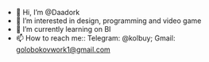 - 👋 Hi, I’m @Daadork
- 👀 I’m interested in design, programming and video game
- 🌱 I’m currently learning on BI
- 📫 How to reach me:: Telegram: @kolbuy; Gmail: golobokovwork1@gmail.com

<!---
Daadork/Daadork is a ✨ special ✨ repository because its `README.md` (this file) appears on your GitHub profile.
You can click the Preview link to take a look at your changes.
--->
